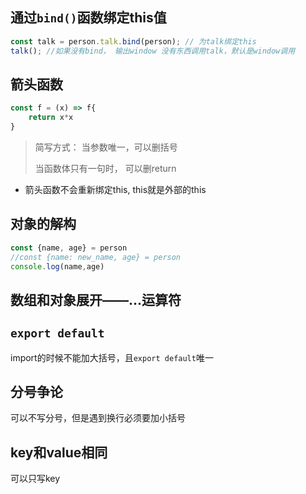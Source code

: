 ## 通过`bind()`函数绑定this值

```js
const talk = person.talk.bind(person); // 为talk绑定this
talk(); //如果没有bind， 输出window 没有东西调用talk，默认是window调用
```





## 箭头函数

```js
const f = (x) => f{
	return x*x
}
```

> 简写方式： 当参数唯一，可以删括号
>
> 当函数体只有一句时， 可以删return

- 箭头函数不会重新绑定this,  this就是外部的this



## 对象的解构

```js
const {name, age} = person
//const {name: new_name, age} = person
console.log(name,age)
```



## 数组和对象展开——...运算符



## `export default`

import的时候不能加大括号，且`export default`唯一



## 分号争论

可以不写分号，但是遇到换行必须要加小括号



## key和value相同

可以只写key
